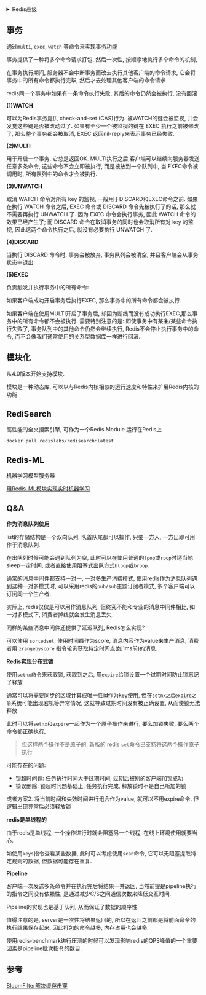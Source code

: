 <details>
<summary>Redis高级</summary>
<!-- TOC -->

- [事务](#事务)
- [模块化](#模块化)
- [RediSearch](#redisearch)
- [Redis-ML](#redis-ml)
- [Q\&A](#qa)
- [参考](#参考)

<!-- /TOC -->
</details>

## 事务

通过`multi`, `exec`, `watch` 等命令来实现事务功能

事务提供了一种将多个命令请求打包, 然后一次性, 按顺序地执行多个命令的机制,

在事务执行期间, 服务器不会中断事务而改去执行其他客户端的命令请求, 它会将事务中的所有命令都执行完毕, 然后才去处理其他客户端的命令请求

redis同一个事务中如果有一条命令执行失败, 其后的命令仍然会被执行, 没有回滚

**(1)WATCH**

可以为Redis事务提供 check-and-set (CAS)行为. 被WATCH的键会被监视, 并会发觉这些键是否被改动过了. 如果有至少一个被监视的键在 EXEC 执行之前被修改了,  那么整个事务都会被取消,  EXEC 返回nil-reply来表示事务已经失败.

**(2)MULTI**

用于开启一个事务, 它总是返回OK. MULTI执行之后,客户端可以继续向服务器发送任意多条命令,  这些命令不会立即被执行, 而是被放到一个队列中, 当 EXEC命令被调用时,  所有队列中的命令才会被执行.

**(3)UNWATCH**

取消 WATCH 命令对所有 key 的监视, 一般用于DISCARD和EXEC命令之前. 如果在执行 WATCH 命令之后,  EXEC 命令或 DISCARD 命令先被执行了的话, 那么就不需要再执行 UNWATCH 了. 因为 EXEC 命令会执行事务, 因此 WATCH 命令的效果已经产生了; 而 DISCARD 命令在取消事务的同时也会取消所有对 key 的监视, 因此这两个命令执行之后, 就没有必要执行 UNWATCH 了.

**(4)DISCARD**

当执行 DISCARD 命令时,  事务会被放弃,  事务队列会被清空, 并且客户端会从事务状态中退出.

**(5)EXEC**

负责触发并执行事务中的所有命令:

如果客户端成功开启事务后执行EXEC, 那么事务中的所有命令都会被执行.

如果客户端在使用MULTI开启了事务后, 却因为断线而没有成功执行EXEC,那么事务中的所有命令都不会被执行. 需要特别注意的是: 即使事务中有某条/某些命令执行失败了, 事务队列中的其他命令仍然会继续执行, Redis不会停止执行事务中的命令, 而不会像我们通常使用的关系型数据库一样进行回滚.


## 模块化

从4.0版本开始支持模块.

模块是一种动态库, 可以以与Redis内核相似的运行速度和特性来扩展Redis内核的功能

## RediSearch

高性能的全文搜索引擎, 可作为一个Redis Module 运行在Redis上

```shell
docker pull redislabs/redisearch:latest
```

## Redis-ML

机器学习模型服务器

[用Redis-ML模块实现实时机器学习](http://dbaplus.cn/news-21-1305-1.html)

## Q&A

**作为消息队列使用**

list的存储结构是一个双向队列, 队首队尾都可以操作, 只要一方入, 一方出即可用作于消息队列.

在出队列时候可能会遇到队列为空, 此时可以在使用普通的`lpop`或`rpop`时适当地sleep一定时间, 或者直接使用阻塞式出队方式`blpop`或`brpop`.

通常的消息中间件都支持一对一, 一对多生产消费模式, 使用redis作为消息队列遇到这种一对多模式时, 可以采用redis的`pub/sub`主题订阅者模式, 多个客户端可以订阅同一个生产者.

实际上, redis仅仅是可以用作消息队列, 但终究不能和专业的消息中间件相比, 如一对多模式下, 消费者掉线就会发生消息丢失.

同样的某些消息中间件还提供了延迟队列, Redis怎么实现?

可以使用 `sortedset`, 使用时间戳作为score, 消息内容作为value来生产消息, 消费者用 `zrangebyscore` 指令轮询获取特定时间点(如1ms前)的消息.

**Redis实现分布式锁**

使用`setnx`命令来获取锁, 获取到之后, 用`expire`给锁设置一个过期时间防止锁忘记了释放

通常可以将需要同步的区域计算成唯一性id作为key使用, 但在`setnx之后expire之前`系统可能出现宕机等异常情况, 这就导致过期时间没有被正确设置, 从而使锁无法释放

此时可以将`setnx`和`expire`一起作为一个原子操作来进行, 要么加锁失败, 要么两个命令都正确执行,

> 但这样两个操作不是原子的, 新版的 redis `set`命令已支持将这两个操作原子执行

可能存在的问题:

* 锁超时问题: 任务执行时间大于过期时间, 过期后被别的客户端加锁成功
* 锁误删除: 锁超时问题基础上, 任务执行完成, 释放锁时不是自己所加的锁

或者方案2: 将当前时间和失效时间进行组合作为value, 就可以不用expire命令. 但逻辑出现异常后必须释放锁

**redis是单线程的**

由于redis是单线程, 一个操作进行时就会阻塞另一个线程, 在线上环境使用就要当心.

如使用`keys`指令查看某些数据, 此时可以考虑使用`scan`命令, 它可以无阻塞提取特定规则的数据, 但数据可能存在重复.

**Pipeline**

客户端一次发送多条命令并在执行完后将结果一并返回, 当然前提是pipeline执行的指令之间没有依赖性, 是通过减少C/S之间通信次数来降低交互时间.

Pipeline的实现也是基于队列, 从而保证了数据的顺序性.

值得注意的是, server是一次性将结果返回的, 所以在返回之前都是将前面命令的执行结果保存起来, 因此打包的命令越多, 内存占用也会越多.

使用redis-benchmark进行压测的时候可以发现影响redis的QPS峰值的一个重要因素是pipeline批次指令的数目.


## 参考

[BloomFilter解决缓存击穿](https://blog.csdn.net/tianyaleixiaowu/article/details/74721877)
